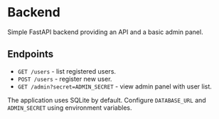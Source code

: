 # Backend

Simple FastAPI backend providing an API and a basic admin panel.

## Endpoints
- `GET /users` - list registered users.
- `POST /users` - register new user.
- `GET /admin?secret=ADMIN_SECRET` - view admin panel with user list.

The application uses SQLite by default. Configure `DATABASE_URL` and `ADMIN_SECRET` using environment variables.
